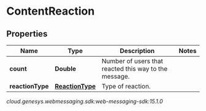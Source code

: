 # ContentReaction


## Properties

| Name | Type | Description | Notes |
| ------------ | ------------- | ------------- | ------------- |
| **count** | **Double** | Number of users that reacted this way to the message. |  |
| **reactionType** | [**ReactionType**](ReactionType) | Type of reaction. |  |




_cloud.genesys.webmessaging.sdk:web-messaging-sdk:15.1.0_
